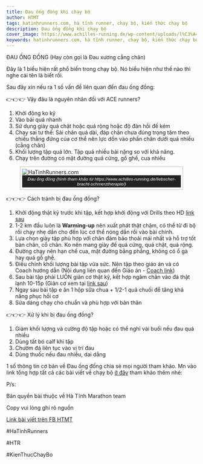 ```yaml
---
title: Đau ống đồng khi chạy bộ
author: HTMT
tags: hatinhrunners.com, hà tĩnh runner, chạy bộ, kiến thức chạy bộ
description: Đau ống đồng khi chạy bộ
cover_image: https://www.achilles-running.de/wp-content/uploads/l%C3%A4uferin-mit-schmerzen.jpg
keywords: hatinhrunners.com, hà tĩnh runner, chạy bộ, kiến thức chạy bộ, chấn thương trong chạy bộ
---
```


ĐAU ỐNG ĐỒNG (Hay còn gọi là Đau xương cẳng chân)

Đây là 1 biểu hiện rất phổ biến trong chạy bộ.
Nó biểu hiện như thế nào thì nghe cái tên là biết rồi.

Sau đây xin nếu ra 1 số vấn đề liên quan đến đau ống đồng:

👉👉👉 Vậy đâu là nguyên nhân đối với ACE runners?

1. Khởi động ko kỹ
2. Vào bài quá nhanh
3. Sử dụng giày quá chật hoặc quá rộng hoặc độ đàn hồi đế kém
3. Chạy sai tư thế: Sải chân quá dài, đáp chân chưa đúng trọng tâm theo chiều thẳng đứng của cơ thể nên lực dồn vào phần chân dưới quá nhiều (cẳng chân)
4. Khối lượng tập quá lớn. Tập quá nhiều bài nặng so với khả năng.
5. Chạy trên đường có mặt đường quá cứng, gồ ghề, cua nhiều

<figure style="border: thin #c0c0c0 solid;
    display: flex;
    flex-flow: column;
    padding: 5px;
    max-width: 420px;
    margin: auto;">
<img style="max-width: 400px;
    max-height: 450px;"
    src="https://www.achilles-running.de/wp-content/uploads/l%C3%A4uferin-mit-schmerzen.jpg" alt="HaTinhRunners.com">
<figcaption style="background-color: #222;
    color: #fff;
    font: italic smaller sans-serif;
    padding: 3px;
    text-align: center;">Đau ống đồng (hình tham khảo từ https://www.achilles-running.de/liebscher-bracht-schmerztherapie/)</figcaption>
</figure>

👉👉👉 Cách tránh bị đau ống đồng?

1. Khởi động thật kỹ trước khi tập, kết hợp khởi động với Drills theo HD [link sau](https://youtu.be/Ow2zqtV-AcE)
2. 1-2 km đầu luôn là **Warming-up** nên xuất phát thật chậm, có thể từ đi bộ rồi chạy nhẹ dần cho đến lúc cơ thể nóng dần rồi vào bài chính.
3. Lựa chọn giày tập phù hợp với chân đảm bảo thoải mái nhất và hỗ trợ tốt bàn chân, cổ chân. Ko nên mang giày đế quá cứng, quá chật, quá rộng.
4. Đường chạy nên hạn chế cua, mặt đường bằng phẳng, không có ổ gà hay quá gồ ghề.
5. Điều chỉnh khối lượng bài tập vừa sức. Nên tập theo giáo án và có Coach hướng dẫn (Nội dung liên quan đến Giáo án - [Coach link](https://www.facebook.com/groups/1257424228218916/permalink/1327348554559816/))
6. Sau bài tập phải LUÔN giãn cơ thật kỹ, kết hợp ngâm chân vào đá thật lạnh 10-15p (Giãn cơ xem tại [link sau](https://www.facebook.com/100000135664729/videos/782016820156804/))
5. Ngay sau bài tập e ăn 1 hộp sữa chua + 1/2-1 quả chuối để tăng khả năng phục hồi cơ
6. Sửa dáng chạy cho chuẩn và phù hợp với bản thân

👉👉👉 Xử lý khi bị đau ống đồng?

1. Giảm khối lượng và cường độ tập hoặc có thể nghỉ vài buổi nếu đau quá nhiều
2. Dùng tất bó calf khi tập
3. Chườm đá liên tục vào vị trí đau
4. Dùng thuốc nếu đau nhiều, dai dẳng

1 số thông tin cơ bản về Đau ống đống chia sẻ mọi người tham khảo. Mn vào link tổng hợp tất cả các bài viết về chạy bộ [ở đây](https://www.facebook.com/groups/1257424228218916/permalink/1262682471026425/) tham khảo thêm nhé: 

P/s:

Bản quyền bài thuộc về Hà Tĩnh Marathon team

Copy vui lòng ghi rõ nguồn

[Link bài viết trên FB HTMT](https://www.facebook.com/groups/1257424228218916/posts/1332387624055909/)

#HaTinhRunners

#HTR

#KienThucChayBo


